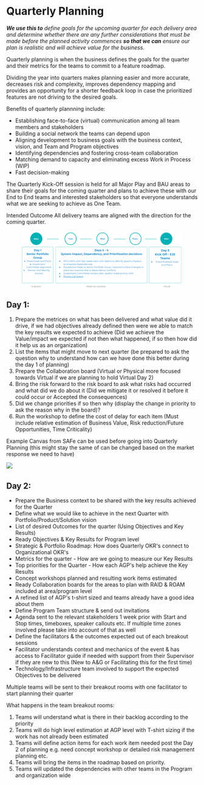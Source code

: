 # Quarterly Planning

_**We use this to** define goals for the upcoming quarter for each delivery area and determine whether there are any further considerations that must be made before the planned activity commences **so that we can** ensure our plan is realistic and will achieve value for the business._ &#x20;

Quarterly planning is when the business defines the goals for the quarter and their metrics for the teams to commit to a feature roadmap.

Dividing the year into quarters makes planning easier and more accurate, decreases risk and complexity, improves dependency mapping and provides an opportunity for a shorter feedback loop in case the prioritized features are not driving to the desired goals.

Benefits of quarterly plannning include:

* Establishing face-to-face (virtual) communication among all team members and stakeholders
* Building a social network the teams can depend upon
* Aligning development to business goals with the business context, vision, and Team and Program objectives
* Identifying dependencies and fostering cross-team collaboration
* Matching demand to capacity and eliminating excess Work in Process (WIP)
* Fast decision-making

The Quarterly Kick-Off session is held for all Major Play and BAU areas to share their goals for the coming quarter and plans to achieve these with our End to End teams and interested stakeholders so that everyone understands what we are seeking to achieve as One Team.

Intended Outcome All delivery teams are aligned with the direction for the coming quarter.

<figure><img src="../../.gitbook/assets/image (14).png" alt=""><figcaption></figcaption></figure>

## Day 1: <a href="#preparingforquarterlyplanning-day1" id="preparingforquarterlyplanning-day1"></a>

1. Prepare the metrices on what has been delivered and what value did it drive, if we had objectives already defined then were we able to match the key results we expected to achieve (Did we achieve the Value/impact we expected if not then what happened, if so then how did it help us as an organization)
2. List the items that might move to next quarter (be prepared to ask the question why to understand how can we have done this better during the day 1 of planning)
3. Prepare the Collaboration board (Virtual or Physical more focused towards Virtual if we are planning to hold Virtual Day 2)
4. Bring the risk forward to the risk board to ask what risks had occurred and what did we do about it (Did we mitigate it or resolved it before it could occur or Accepted the consequences)
5. Did we change priorities if so then why (display the change in priority to ask the reason why in the board)?
6. Run the workshop to define the cost of delay for each item (Must include relative estimation of Business Value, Risk reduction/Future Opportunities, Time Criticality)

Example Canvas from SAFe can be used before going into Quarterly Planning (this might stay the same of can be changed based on the market response we need to have)

![](https://www.scaledagileframework.com/wp-content/uploads/2021/01/Prepare\_for\_ART\_Launch\_F01\_WEB-2.png)

## Day 2: <a href="#preparingforquarterlyplanning-day2" id="preparingforquarterlyplanning-day2"></a>

* Prepare the Business context to be shared with the key results achieved for the Quarter
* Define what we would like to achieve in the next Quarter with Portfolio/Product/Solution vision
* List of desired Outcomes for the quarter (Using Objectives and Key Results)
* Ready Objectives & Key Results for Program level
* Strategic & Portfolio Roadmap: How does Quarterly OKR's connect to Organizational OKR's
* Metrics for the quarter - How are we going to measure our Key Results
* Top priorities for the Quarter - How each AGP's help achieve the Key Results
* Concept workshops planned and resulting work items estimated
* Ready Collaboration boards for the areas to plan with RAID & ROAM included at area/program level
* A refined list of AGP's t-shirt sized and teams already have a good idea about them
* Define Program Team structure & send out invitations
* Agenda sent to the relevant stakeholders 1 week prior with Start and Stop times, timeboxes, speaker callouts etc. If multiple time zones involved please take into account of that as well
* Define the facilitators & the outcomes expected out of each breakout sessions
* Facilitator understands context and mechanics of the event & has access to Facilitator guide if needed with support from their Supervisor if they are new to this (New to A\&G or Facilitating this for the first time)
* Technology/Infrastructure team involved to support the expected Objectives to be delivered

Multiple teams will be sent to their breakout rooms with one facilitator to start planning their quarter

What happens in the team breakout rooms:

1. Teams will understand what is there in their backlog according to the priority
2. Teams will do high level estimation at AGP level with T-shirt sizing if the work has not already been estimated
3. Teams will define action items for each work item needed post the Day 2 of planning e.g. need concept workshop or detailed risk management planning etc.
4. Teams will bring the items in the roadmap based on priority.
5. Teams will updated the dependencies with other teams in the Program and organization wide
